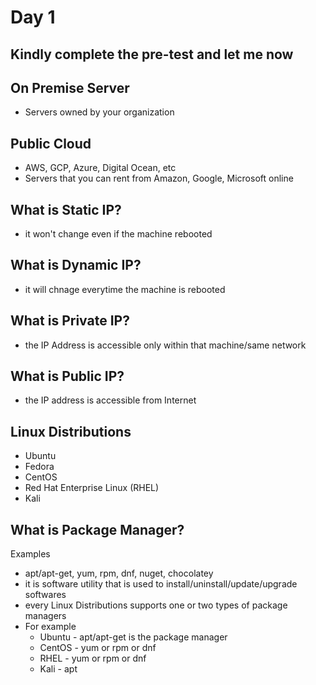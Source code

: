 # Day 1

## Kindly complete the pre-test and let me now

## On Premise Server
- Servers owned by your organization

## Public Cloud
- AWS, GCP, Azure, Digital Ocean, etc
- Servers that you can rent from Amazon, Google, Microsoft online

## What is Static IP?
- it won't change even if the machine rebooted

## What is Dynamic IP?
- it will chnage everytime the machine is rebooted

## What is Private IP?
- the IP Address is accessible only within that machine/same network

## What is Public IP?
- the IP address is accessible from Internet

## Linux Distributions
- Ubuntu
- Fedora
- CentOS
- Red Hat Enterprise Linux (RHEL)
- Kali

## What is Package Manager?
Examples
- apt/apt-get, yum, rpm, dnf, nuget, chocolatey
- it is software utility that is used to install/uninstall/update/upgrade softwares
- every Linux Distributions supports one or two types of package managers
- For example
  - Ubuntu - apt/apt-get is the package manager
  - CentOS - yum or rpm or dnf
  - RHEL - yum or rpm or dnf
  - Kali - apt
